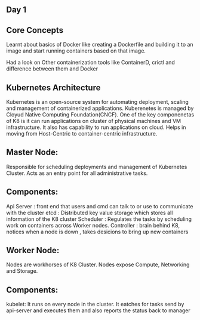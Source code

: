 ## Day 1

## Core Concepts

Learnt about basics of Docker like creating a Dockerfile and building it to an image and start running containers based on that image.

Had a look on Other containerization tools like ContainerD, crictl and difference between them and Docker

## Kubernetes Architecture

Kubernetes is an open-source system for automating deployment, scaling and management of containerized applications. Kuberenetes is managed by Cloyud Native Computing Foundation(CNCF).
One of the key componenetas of K8 is it can run applications on cluster of physical machines and VM infrastructure. It also has capability to run applications on cloud. Helps in moving from Host-Centric to container-centric infrastructure.

## Master Node:

Responsible for scheduling deployments and management of Kubernetes Cluster. Acts as an entry point for all administrative tasks.
 ## Components:

Api Server : front end that users and cmd can talk to or use to communicate with the cluster
etcd : Distributed key value storage which stores all information of the K8 cluster
Scheduler : Regulates the tasks by scheduling work on containers across Worker nodes.
Controller : brain behind K8, notices when a node is down , takes desicions to bring up new containers

## Worker Node:
Nodes are workhorses of K8 Cluster. Nodes expose Compute, Networking and Storage.
## Components:

kubelet: It runs on every node in the cluster. It eatches for tasks send by api-server and executes them and also reports the status back to manager
